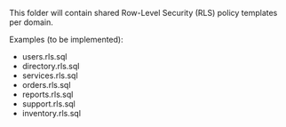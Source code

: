This folder will contain shared Row-Level Security (RLS) policy templates per domain.

Examples (to be implemented):
- users.rls.sql
- directory.rls.sql
- services.rls.sql
- orders.rls.sql
- reports.rls.sql
- support.rls.sql
- inventory.rls.sql

